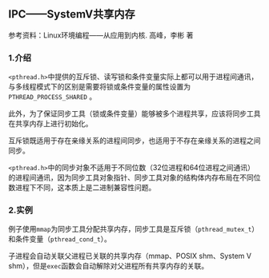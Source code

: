 ## IPC——SystemV共享内存

参考资料：Linux环境编程——从应用到内核. 高峰，李彬 著

### 1.介绍

`<pthread.h>`中提供的互斥锁、读写锁和条件变量实际上都可以用于进程间通讯，与多线程模式下的区别是需要将锁或条件变量的属性设置为`PTHREAD_PROCESS_SHARED` 。

此外，为了保证同步工具（锁或条件变量）能够被多个进程共享，应该将同步工具在共享内存上进行初始化。

互斥锁既适用于存在亲缘关系的进程间同步，也适用于不存在亲缘关系的进程之间同步。

`<pthread.h>`中的同步对象不适用于不同位数（32位进程和64位进程之间通讯）的进程间通讯，因为同步工具对象指针、同步工具对象的结构体内存布局在不同位数进程下不同，这本质上是二进制兼容性问题。

### 2.实例

例子使用`mmap`为同步工具分配共享内存，同步工具是互斥锁（`pthread_mutex_t`）和条件变量（`pthread_cond_t`）。

子进程会自动关联父进程已关联的共享内存（mmap、POSIX shm、System V shm），但是`exec`函数会自动解除对父进程所有共享内存的关联。




